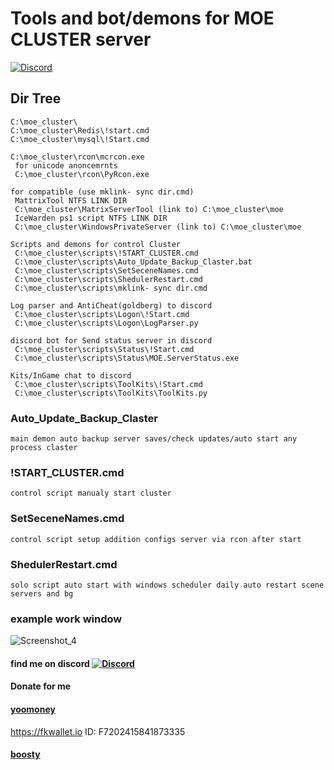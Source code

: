 # Tools and bot/demons for MOE CLUSTER server
[![Discord](https://discordapp.com/api/guilds/626106205122592769/widget.png?style=shield)](https://discord.gg/qYmBmDR)
## Dir Tree
 ```
C:\moe_cluster\
C:\moe_cluster\Redis\!start.cmd
C:\moe_cluster\mysql\!Start.cmd

C:\moe_cluster\rcon\mcrcon.exe
  for unicode anoncemrnts
  C:\moe_cluster\rcon\PyRcon.exe

for compatible (use mklink- sync dir.cmd) 
  MattrixTool NTFS LINK DIR
  C:\moe_cluster\MatrixServerTool (link to) C:\moe_cluster\moe
  IceWarden ps1 script NTFS LINK DIR
  C:\moe_cluster\WindowsPrivateServer (link to) C:\moe_cluster\moe

Scripts and demons for control Cluster
  C:\moe_cluster\scripts\!START_CLUSTER.cmd
  C:\moe_cluster\scripts\Auto_Update_Backup_Claster.bat
  C:\moe_cluster\scripts\SetSeceneNames.cmd
  C:\moe_cluster\scripts\ShedulerRestart.cmd
  C:\moe_cluster\scripts\mklink- sync dir.cmd

Log parser and AntiCheat(goldberg) to discord
  C:\moe_cluster\scripts\Logon\!Start.cmd
  C:\moe_cluster\scripts\Logon\LogParser.py

discord bot for Send status server in discord
  C:\moe_cluster\scripts\Status\!Start.cmd
  C:\moe_cluster\scripts\Status\MOE.ServerStatus.exe

Kits/InGame chat to discord
  C:\moe_cluster\scripts\ToolKits\!Start.cmd
  C:\moe_cluster\scripts\ToolKits\ToolKits.py
```
### Auto_Update_Backup_Claster
`main demon auto backup server saves/check updates/auto start any process claster`
### !START_CLUSTER.cmd
`control script manualy start cluster`
### SetSeceneNames.cmd
`control script setup addition configs server via rcon after start`

### ShedulerRestart.cmd
`solo script auto start with windows scheduler daily auto restart scene servers and bg`

### example work window
![Screenshot_4](https://github.com/JTNeXuS2/MOE/assets/88918931/af17352b-f102-407b-a06a-9bd4797dfc77)


#### find me on discord [![Discord](https://discordapp.com/api/guilds/626106205122592769/widget.png?style=shield)](https://discord.gg/qYmBmDR)
#### Donate for me
#### [yoomoney](https://yoomoney.ru/to/4100116619431314)
https://fkwallet.io  ID: F7202415841873335
#### [boosty](https://boosty.to/_illidan_)

